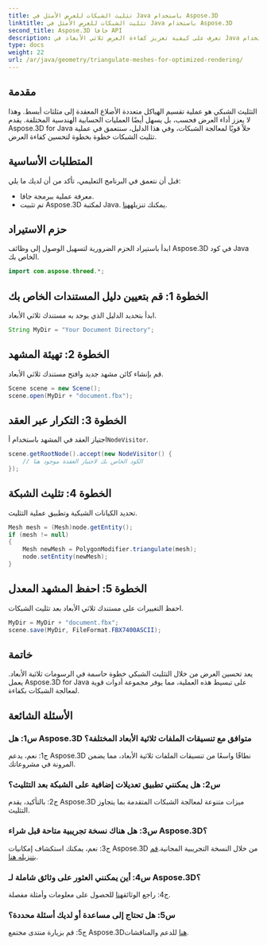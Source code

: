 ```yaml
---
title: تثليث الشبكات للعرض الأمثل في Java باستخدام Aspose.3D
linktitle: تثليث الشبكات للعرض الأمثل في Java باستخدام Aspose.3D
second_title: Aspose.3D جافا API
description: تعرف على كيفية تعزيز كفاءة العرض ثلاثي الأبعاد في Java باستخدام Aspose.3D. شبكات مثلثة للحصول على الأداء الأمثل.
type: docs
weight: 22
url: /ar/java/geometry/triangulate-meshes-for-optimized-rendering/
---
```

## مقدمة

التثليث الشبكي هو عملية تقسيم الهياكل متعددة الأضلاع المعقدة إلى مثلثات أبسط. وهذا لا يعزز أداء العرض فحسب، بل يسهل أيضًا العمليات الحسابية الهندسية المختلفة. يقدم Aspose.3D for Java حلاً قويًا لمعالجة الشبكات، وفي هذا الدليل، سنتعمق في عملية تثليث الشبكات خطوة بخطوة لتحسين كفاءة العرض.

## المتطلبات الأساسية

قبل أن نتعمق في البرنامج التعليمي، تأكد من أن لديك ما يلي:

- معرفة عملية ببرمجة جافا.
-  تم تثبيت Aspose.3D لمكتبة Java. يمكنك تنزيله[هنا](https://releases.aspose.com/3d/java/).

## حزم الاستيراد

ابدأ باستيراد الحزم الضرورية لتسهيل الوصول إلى وظائف Aspose.3D في كود Java الخاص بك.

```java
import com.aspose.threed.*;
```

## الخطوة 1: قم بتعيين دليل المستندات الخاص بك

ابدأ بتحديد الدليل الذي يوجد به مستندك ثلاثي الأبعاد.

```java
String MyDir = "Your Document Directory";
```

## الخطوة 2: تهيئة المشهد

قم بإنشاء كائن مشهد جديد وافتح مستندك ثلاثي الأبعاد.

```java
Scene scene = new Scene();
scene.open(MyDir + "document.fbx");
```

## الخطوة 3: التكرار عبر العقد

 اجتياز العقد في المشهد باستخدام أ`NodeVisitor`.

```java
scene.getRootNode().accept(new NodeVisitor() {
    // الكود الخاص بك لاجتياز العقدة موجود هنا
});
```

## الخطوة 4: تثليث الشبكة

تحديد الكيانات الشبكية وتطبيق عملية التثليث.

```java
Mesh mesh = (Mesh)node.getEntity();
if (mesh != null)
{
    Mesh newMesh = PolygonModifier.triangulate(mesh);
    node.setEntity(newMesh);
}
```

## الخطوة 5: احفظ المشهد المعدل

احفظ التغييرات على مستندك ثلاثي الأبعاد بعد تثليث الشبكات.

```java
MyDir = MyDir + "document.fbx";
scene.save(MyDir, FileFormat.FBX7400ASCII);
```

## خاتمة

يعد تحسين العرض من خلال التثليث الشبكي خطوة حاسمة في الرسومات ثلاثية الأبعاد. يعمل Aspose.3D for Java على تبسيط هذه العملية، مما يوفر مجموعة أدوات قوية لمعالجة الشبكات بكفاءة.

## الأسئلة الشائعة

### س1: هل Aspose.3D متوافق مع تنسيقات الملفات ثلاثية الأبعاد المختلفة؟

ج1: نعم، يدعم Aspose.3D نطاقًا واسعًا من تنسيقات الملفات ثلاثية الأبعاد، مما يضمن المرونة في مشروعاتك.

### س2: هل يمكنني تطبيق تعديلات إضافية على الشبكة بعد التثليث؟

ج2: بالتأكيد، يقدم Aspose.3D ميزات متنوعة لمعالجة الشبكات المتقدمة بما يتجاوز التثليث.

### س3: هل هناك نسخة تجريبية متاحة قبل شراء Aspose.3D؟

 ج3: نعم، يمكنك استكشاف إمكانيات Aspose.3D من خلال النسخة التجريبية المجانية.[قم بتنزيله هنا](https://releases.aspose.com/).

### س4: أين يمكنني العثور على وثائق شاملة لـ Aspose.3D؟

 ج4: راجع الوثائق[هنا](https://reference.aspose.com/3d/java/) للحصول على معلومات وأمثلة مفصلة.

### س5: هل تحتاج إلى مساعدة أو لديك أسئلة محددة؟

 ج5: قم بزيارة منتدى مجتمع Aspose.3D[هنا](https://forum.aspose.com/c/3d/18) للدعم والمناقشات.